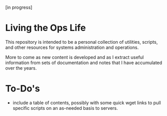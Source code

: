[in progress]

# Living the Ops Life
This repository is intended to be a personal collection of utilities, scripts, and other resources for systems administration and operations.

More to come as new content is developed and as I extract useful information from sets of documentation and notes that I have accumulated over the years.

# To-Do's
- include a table of contents, possibly with some quick wget links to pull specific scripts on an as-needed basis to servers.
